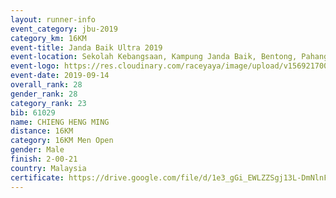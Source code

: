 ```yaml
---
layout: runner-info 
event_category: jbu-2019 
category_km: 16KM 
event-title: Janda Baik Ultra 2019
event-location: Sekolah Kebangsaan, Kampung Janda Baik, Bentong, Pahang, Malaysia 
event-logo: https://res.cloudinary.com/raceyaya/image/upload/v1569217009/logo/janda-baik_vch1pc.jpg 
event-date: 2019-09-14 
overall_rank: 28
gender_rank: 28
category_rank: 23
bib: 61029
name: CHIENG HENG MING
distance: 16KM
category: 16KM Men Open
gender: Male
finish: 2-00-21
country: Malaysia
certificate: https://drive.google.com/file/d/1e3_gGi_EWLZZSgj13L-DmNlnFdVrupkb/view?usp=sharing
---
```

